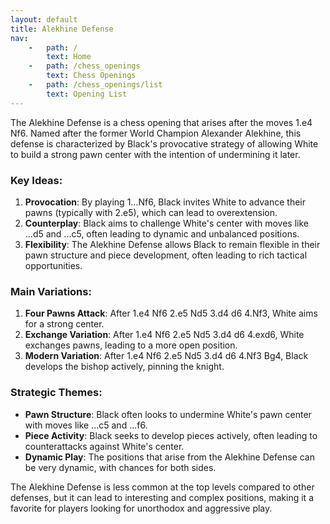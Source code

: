 ```yaml
---
layout: default
title: Alekhine Defense
nav:
    -   path: /
        text: Home
    -   path: /chess_openings
        text: Chess Openings
    -   path: /chess_openings/list
        text: Opening List
---
```


The Alekhine Defense is a chess opening that arises after the moves 1.e4 Nf6. Named after the former World Champion Alexander Alekhine, this defense is characterized by Black's provocative strategy of allowing White to build a strong pawn center with the intention of undermining it later.

### Key Ideas:
1. **Provocation**: By playing 1...Nf6, Black invites White to advance their pawns (typically with 2.e5), which can lead to overextension.
2. **Counterplay**: Black aims to challenge White's center with moves like ...d5 and ...c5, often leading to dynamic and unbalanced positions.
3. **Flexibility**: The Alekhine Defense allows Black to remain flexible in their pawn structure and piece development, often leading to rich tactical opportunities.

### Main Variations:
1. **Four Pawns Attack**: After 1.e4 Nf6 2.e5 Nd5 3.d4 d6 4.Nf3, White aims for a strong center.
2. **Exchange Variation**: After 1.e4 Nf6 2.e5 Nd5 3.d4 d6 4.exd6, White exchanges pawns, leading to a more open position.
3. **Modern Variation**: After 1.e4 Nf6 2.e5 Nd5 3.d4 d6 4.Nf3 Bg4, Black develops the bishop actively, pinning the knight.

### Strategic Themes:
- **Pawn Structure**: Black often looks to undermine White's pawn center with moves like ...c5 and ...f6.
- **Piece Activity**: Black seeks to develop pieces actively, often leading to counterattacks against White's center.
- **Dynamic Play**: The positions that arise from the Alekhine Defense can be very dynamic, with chances for both sides.

The Alekhine Defense is less common at the top levels compared to other defenses, but it can lead to interesting and complex positions, making it a favorite for players looking for unorthodox and aggressive play.